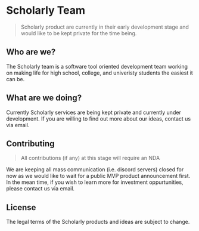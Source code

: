 # Scholarly Team

> Scholarly product are currently in their early development stage and would like to be kept private for the time being.

## Who are we?

The Scholarly team is a software tool oriented development team working on making life for high school, college, and univeristy students the easiest it can be.

## What are we doing?

Currently Scholarly services are being kept private and currently under development. If you are willing to find out more about our ideas, contact us via email.

## Contributing

> All contributions (if any) at this stage will require an NDA

We are keeping all mass communication (i.e. discord servers) closed for now as we would like to wait for a public MVP product announcement first. In the mean time, if you wish to learn more for investment oppurtunities, please contact us via email. 

## License

The legal terms of the Scholarly products and ideas are subject to change.
